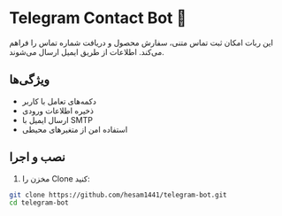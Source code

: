 # Telegram Contact Bot 🤖

این ربات امکان ثبت تماس متنی، سفارش محصول و دریافت شماره تماس را فراهم می‌کند. اطلاعات از طریق ایمیل ارسال می‌شوند.

## ویژگی‌ها
- دکمه‌های تعامل با کاربر
- ذخیره اطلاعات ورودی
- ارسال ایمیل با SMTP
- استفاده امن از متغیرهای محیطی

## نصب و اجرا

1. مخزن را Clone کنید:
```bash
git clone https://github.com/hesam1441/telegram-bot.git
cd telegram-bot
